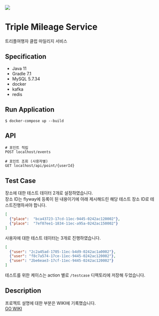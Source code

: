 
<img src="https://img.shields.io/badge/author-hanbin-yellowgreen00"/>

# Triple Mileage Service

트리플여행자 클럽 마일리지 서비스

## Specification
- Java 11
- Gradle 7.1
- MySQL 5.7.34
- docker
- kafka
- redis

## Run Application

```shell
$ docker-compose up --build
```

## API

```shell
# 포인트 적립
POST localhost/events

# 포인트 조회 (사용자별)
GET localhost/api/point/{userId}
```

## Test Case

장소에 대한 테스트 데이터 2개로 설정하였습니다.  
장소 ID는 flyway에 등록이 된 내용이기에 아래 제시해드린 해당 테스트 장소 ID로 테스트진행하셔야 합니다.
```json
[
  {"place":  "bca43723-17cd-11ec-9445-0242ac120002"},
  {"place":  "7ef07ee1-1834-11ec-a95a-0242ac150002"}
]
```
사용자에 대한 테스트 데이터는 3개로 진행하였습니다.
```json
[
  {"user": "2c2a45ad-1705-11ec-b4d9-0242ac1a0002"},
  {"user": "f8c7a574-17ce-11ec-9445-0242ac120002"},
  {"user": "2be6eae3-17cf-11ec-9445-0242ac120002"}
]
```

테스트를 위한 케이스는 action 별로 `/testcase` 디렉토리에 저장해 두었습니다. 

## Description

프로젝트 설명에 대한 부분은 WIKI에 기록했습니다.  
[GO WIKI](https://github.com/beaniejoy/triple-mileage-service/wiki)